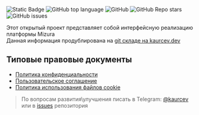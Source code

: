 ![Static Badge](https://img.shields.io/badge/kaurcev.dev-kaurcev-kaurcev)
![GitHub top language](https://img.shields.io/github/languages/top/kaurcev/mizura-ru)
![GitHub](https://img.shields.io/github/license/kaurcev/mizura-ru)
![GitHub Repo stars](https://img.shields.io/github/stars/kaurcev/mizura-ru)
![GitHub issues](https://img.shields.io/github/issues/kaurcev/mizura-ru)

Этот открытый проект представляет собой интерфейсную реализацию платформы Mizura  
Данная информация продублирована на [git складе на kaurcev.dev](https://git.kaurcev.dev/mizura-ru/)

## Типовые правовые документы

- [Политика конфиденциальности](https://mizura.ru/privacy)
- [Пользовательское соглашение](https://mizura.ru/tos)
- [Политика использования файлов cookie](https://mizura.ru/cookies)  

> По вопросам развития\улучшения писать в Telegram: [@kaurcev](https://kaurcev.t.me)  
> или в [issues](https://github.com/kaurcev/mizura-ru/issues) репозитория
